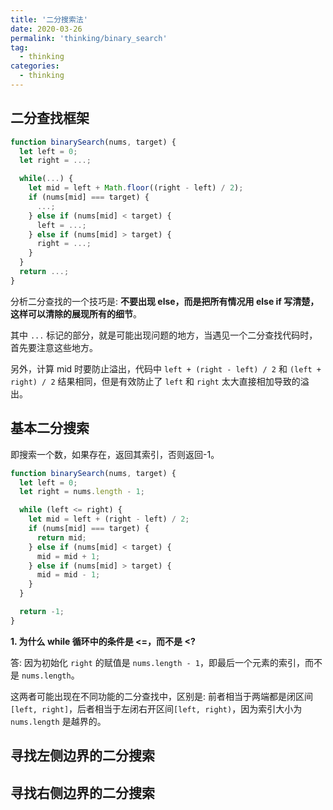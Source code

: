 ```yaml
---
title: '二分搜索法'
date: 2020-03-26
permalink: 'thinking/binary_search'
tag:
  - thinking
categories:
  - thinking
---
```


## 二分查找框架

```js
function binarySearch(nums, target) {
  let left = 0;
  let right = ...;

  while(...) {
    let mid = left + Math.floor((right - left) / 2);
    if (nums[mid] === target) {
      ...;
    } else if (nums[mid] < target) {
      left = ...;
    } else if (nums[mid] > target) {
      right = ...;
    }
  }
  return ...;
}
```

分析二分查找的一个技巧是: **不要出现 else，而是把所有情况用 else if 写清楚，这样可以清除的展现所有的细节**。

其中 `...` 标记的部分，就是可能出现问题的地方，当遇见一个二分查找代码时，首先要注意这些地方。

另外，计算 mid 时要防止溢出，代码中 `left + (right - left) / 2` 和 `(left + right) / 2` 结果相同，但是有效防止了 `left` 和 `right` 太大直接相加导致的溢出。

## 基本二分搜索

即搜索一个数，如果存在，返回其索引，否则返回-1。

```js
function binarySearch(nums, target) {
  let left = 0;
  let right = nums.length - 1;

  while (left <= right) {
    let mid = left + (right - left) / 2;
    if (nums[mid] === target) {
      return mid;
    } else if (nums[mid] < target) {
      mid = mid + 1;
    } else if (nums[mid] > target) {
      mid = mid - 1;
    }
  }

  return -1;
}
```

**1. 为什么 while 循环中的条件是 <=，而不是 <?**

答: 因为初始化 `right` 的赋值是 `nums.length - 1`，即最后一个元素的索引，而不是 `nums.length`。

这两者可能出现在不同功能的二分查找中，区别是: 前者相当于两端都是闭区间`[left, right]`，后者相当于左闭右开区间`[left, right)`，因为索引大小为 `nums.length` 是越界的。

## 寻找左侧边界的二分搜索

## 寻找右侧边界的二分搜索

